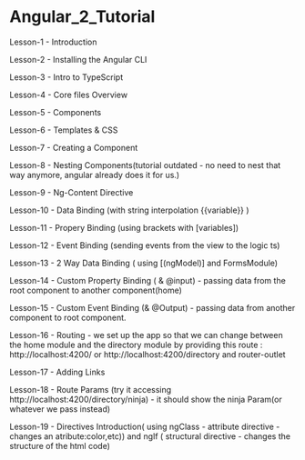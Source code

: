 # Angular_2_Tutorial

Lesson-1 - Introduction

Lesson-2 - Installing the Angular CLI

Lesson-3 - Intro to TypeScript

Lesson-4 - Core files Overview

Lesson-5 - Components

Lesson-6 - Templates & CSS

Lesson-7 - Creating a Component

Lesson-8 - Nesting Components(tutorial outdated - no need to nest that way anymore, angular already does it for us.)

Lesson-9 - Ng-Content Directive

Lesson-10 - Data Binding (with string interpolation {{variable}} )

Lesson-11 - Propery Binding (using brackets with [variables])

Lesson-12 - Event Binding (sending events from the view to the logic ts)

Lesson-13 - 2 Way Data Binding ( using [(ngModel)] and FormsModule)

Lesson-14 - Custom Property Binding ( & @input) - passing data from the root component to another component(home)

Lesson-15 - Custom Event Binding (& @Output) - passing data from another component to root component.

Lesson-16 - Routing - we set up the app so that we can change between the home module and the directory module by providing this route : http://localhost:4200/ or http://localhost:4200/directory and router-outlet

Lesson-17 - Adding Links

Lesson-18 - Route Params (try it accessing http://localhost:4200/directory/ninja) - it should show the ninja Param(or whatever we pass instead)

Lesson-19 - Directives Introduction( using ngClass - attribute directive - changes an atribute:color,etc)) and ngIf ( structural directive - changes the structure of the html code)